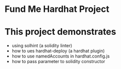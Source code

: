 # Fund Me Hardhat Project

# This project demonstrates

* using solhint (a solidity linter)
* how to ues hardhat-deploy (a hardhat plugin)
* how to use namedAccounts in hardhat.config.js
* how to pass parameter to solidity constructor
